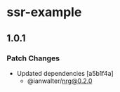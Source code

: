 # ssr-example

## 1.0.1
### Patch Changes

- Updated dependencies [a5b1f4a]
  - @ianwalter/nrg@0.2.0
